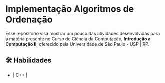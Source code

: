 
# Implementação Algoritmos de Ordenação

Esse repositorio visa mostrar um pouco das atividades desenvolvidas para a matéria presente no Curso de Ciência da Computação, **Introdução a Computação II**, oferecido pela Universidade de São Paulo - USP | RP.

## 🛠 Habilidades
- | C++ |  


